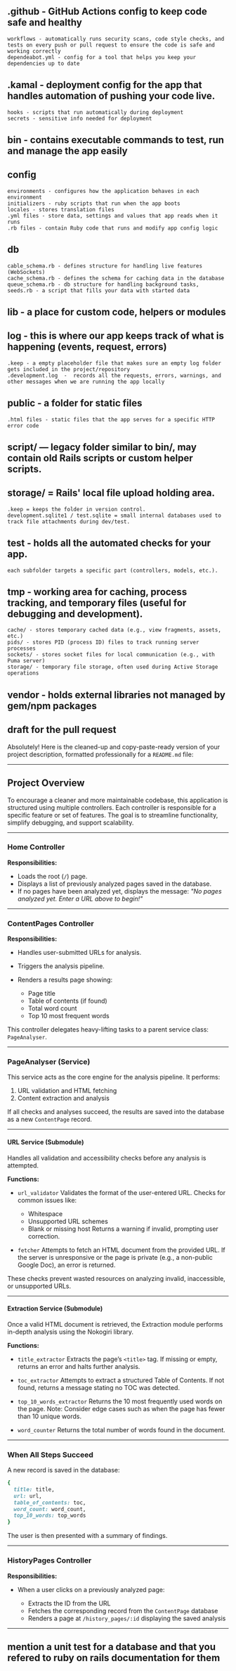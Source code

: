 ## .github - GitHub Actions config to keep code safe and healthy

    workflows - automatically runs security scans, code style checks, and tests on every push or pull request to ensure the code is safe and working correctly
    dependeabot.yml - config for a tool that helps you keep your dependencies up to date

## .kamal - deployment config for the app that handles automation of pushing your code live.

    hooks - scripts that run automatically during deployment
    secrets - sensitive info needed for deployment

## bin - contains executable commands to test, run and manage the app easily

## config

    environments - configures how the application behaves in each environment
    initializers - ruby scripts that run when the app boots
    locales - stores translation files
    .yml files - store data, settings and values that app reads when it runs
    .rb files - contain Ruby code that runs and modify app config logic

## db

    cable_schema.rb - defines structure for handling live features (WebSockets)
    cache_schema.rb - defines the schema for caching data in the database
    queue_schema.rb - db structure for handling background tasks,
    seeds.rb - a script that fills your data with started data

## lib - a place for custom code, helpers or modules

## log - this is where our app keeps track of what is happening (events, request, errors)

    .keep - a empty placeholder file that makes sure an empty log folder gets included in the project/repository
    .development.log  -  records all the requests, errors, warnings, and other messages when we are running the app locally

## public - a folder for static files

    .html files - static files that the app serves for a specific HTTP error code

## script/ — legacy folder similar to bin/, may contain old Rails scripts or custom helper scripts.

## storage/ = Rails' local file upload holding area.

    .keep = keeps the folder in version control.
    development.sqlite1 / test.sqlite = small internal databases used to track file attachments during dev/test.

## test - holds all the automated checks for your app.

    each subfolder targets a specific part (controllers, models, etc.).

## tmp - working area for caching, process tracking, and temporary files (useful for debugging and development).

    cache/ - stores temporary cached data (e.g., view fragments, assets, etc.)
    pids/ - stores PID (process ID) files to track running server processes
    sockets/ - stores socket files for local communication (e.g., with Puma server)
    storage/ - temporary file storage, often used during Active Storage operations

## vendor - holds external libraries not managed by gem/npm packages

## draft for the pull request

Absolutely! Here is the cleaned-up and copy-paste-ready version of your project description, formatted professionally for a `README.md` file:

---

## Project Overview

To encourage a cleaner and more maintainable codebase, this application is structured using multiple controllers. Each controller is responsible for a specific feature or set of features. The goal is to streamline functionality, simplify debugging, and support scalability.

---

### Home Controller

**Responsibilities:**

- Loads the root (`/`) page.
- Displays a list of previously analyzed pages saved in the database.
- If no pages have been analyzed yet, displays the message:
  _"No pages analyzed yet. Enter a URL above to begin!"_

---

### ContentPages Controller

**Responsibilities:**

- Handles user-submitted URLs for analysis.
- Triggers the analysis pipeline.
- Renders a results page showing:

  - Page title
  - Table of contents (if found)
  - Total word count
  - Top 10 most frequent words

This controller delegates heavy-lifting tasks to a parent service class: `PageAnalyser`.

---

### PageAnalyser (Service)

This service acts as the core engine for the analysis pipeline. It performs:

1. URL validation and HTML fetching
2. Content extraction and analysis

If all checks and analyses succeed, the results are saved into the database as a new `ContentPage` record.

---

#### URL Service (Submodule)

Handles all validation and accessibility checks before any analysis is attempted.

**Functions:**

- `url_validator`
  Validates the format of the user-entered URL.
  Checks for common issues like:

  - Whitespace
  - Unsupported URL schemes
  - Blank or missing host
    Returns a warning if invalid, prompting user correction.

- `fetcher`
  Attempts to fetch an HTML document from the provided URL.
  If the server is unresponsive or the page is private (e.g., a non-public Google Doc), an error is returned.

These checks prevent wasted resources on analyzing invalid, inaccessible, or unsupported URLs.

---

#### Extraction Service (Submodule)

Once a valid HTML document is retrieved, the Extraction module performs in-depth analysis using the Nokogiri library.

**Functions:**

- `title_extractor`
  Extracts the page’s `<title>` tag.
  If missing or empty, returns an error and halts further analysis.

- `toc_extractor`
  Attempts to extract a structured Table of Contents.
  If not found, returns a message stating no TOC was detected.

- `top_10_words_extractor`
  Returns the 10 most frequently used words on the page.
  Note: Consider edge cases such as when the page has fewer than 10 unique words.

- `word_counter`
  Returns the total number of words found in the document.

---

### When All Steps Succeed

A new record is saved in the database:

```ruby
{
  title: title,
  url: url,
  table_of_contents: toc,
  word_count: word_count,
  top_10_words: top_words
}
```

The user is then presented with a summary of findings.

---

### HistoryPages Controller

**Responsibilities:**

- When a user clicks on a previously analyzed page:

  - Extracts the ID from the URL
  - Fetches the corresponding record from the `ContentPage` database
  - Renders a page at `/history_pages/:id` displaying the saved analysis

---

## mention a unit test for a database and that you refered to ruby on rails documentation for them
